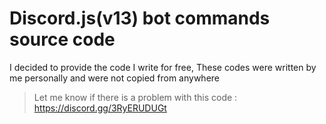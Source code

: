 # Discord.js(v13) bot commands source code 
I decided to provide the code I write for free, These codes were written by me personally and were not copied from anywhere
> Let me know if there is a problem with this code : https://discord.gg/3RyERUDUGt

